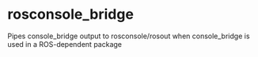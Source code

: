 rosconsole_bridge
=================

Pipes console_bridge output to rosconsole/rosout when console_bridge is used in a ROS-dependent package
